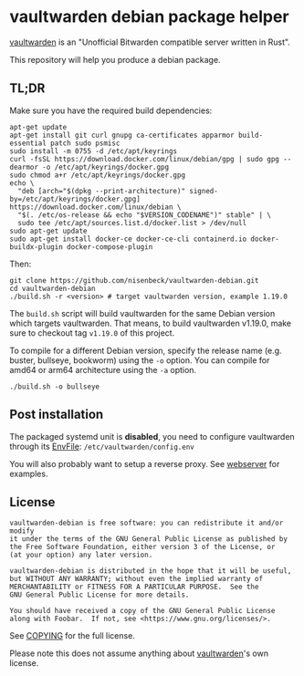 # vaultwarden debian package helper

[vaultwarden](https://github.com/dani-garcia/vaultwarden) is an "Unofficial Bitwarden compatible server written in Rust".

This repository will help you produce a debian package.

## TL;DR

Make sure you have the required build dependencies:
```
apt-get update
apt-get install git curl gnupg ca-certificates apparmor build-essential patch sudo psmisc
sudo install -m 0755 -d /etc/apt/keyrings
curl -fsSL https://download.docker.com/linux/debian/gpg | sudo gpg --dearmor -o /etc/apt/keyrings/docker.gpg
sudo chmod a+r /etc/apt/keyrings/docker.gpg
echo \
  "deb [arch="$(dpkg --print-architecture)" signed-by=/etc/apt/keyrings/docker.gpg] https://download.docker.com/linux/debian \
  "$(. /etc/os-release && echo "$VERSION_CODENAME")" stable" | \
  sudo tee /etc/apt/sources.list.d/docker.list > /dev/null
sudo apt-get update
sudo apt-get install docker-ce docker-ce-cli containerd.io docker-buildx-plugin docker-compose-plugin
```

Then:

```
git clone https://github.com/nisenbeck/vaultwarden-debian.git
cd vaultwarden-debian
./build.sh -r <version> # target vaultwarden version, example 1.19.0
```

The `build.sh` script will build vaultwarden for the same Debian version which targets vaultwarden.
That means, to build vaultwarden v1.19.0, make sure to checkout tag `v1.19.0` of this project.

To compile for a different Debian version, specify the release name (e.g. buster, bullseye, bookworm) using the `-o` option. You can compile for amd64 or arm64 architecture using the `-a` option.

```
./build.sh -o bullseye
```

## Post installation

The packaged systemd unit is **disabled**, you need to configure vaultwarden through its
[EnvFile](https://www.freedesktop.org/software/systemd/man/systemd.service.html#Command%20lines):
`/etc/vaultwarden/config.env`

You will also probably want to setup a reverse proxy. See [webserver](./webserver) for examples.


## License

    vaultwarden-debian is free software: you can redistribute it and/or modify
    it under the terms of the GNU General Public License as published by
    the Free Software Foundation, either version 3 of the License, or
    (at your option) any later version.

    vaultwarden-debian is distributed in the hope that it will be useful,
    but WITHOUT ANY WARRANTY; without even the implied warranty of
    MERCHANTABILITY or FITNESS FOR A PARTICULAR PURPOSE.  See the
    GNU General Public License for more details.

    You should have received a copy of the GNU General Public License
    along with Foobar.  If not, see <https://www.gnu.org/licenses/>.

See [COPYING](./COPYING) for the full license.

Please note this does not assume anything about [vaultwarden](https://github.com/dani-garcia/vaultwarden)'s own license.
